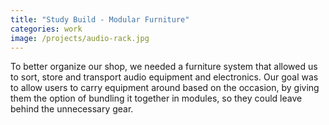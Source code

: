 ```yaml
---
title: "Study Build - Modular Furniture"
categories: work
image: /projects/audio-rack.jpg
---
```


To better organize our shop, we needed a furniture system that allowed us to sort, store and transport audio equipment and electronics. Our goal was to allow users to carry equipment around based on the occasion, by giving them the option of bundling it together in modules, so they could leave behind the unnecessary gear.
